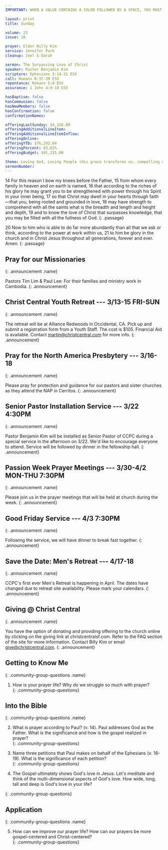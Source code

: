 ```yaml
---
IMPORTANT: WHEN A VALUE CONTAINS A COLON FOLLOWED BY A SPACE, YOU MUST USE &#58;

layout: print
title: Sunday

volume: 23
issue: 10

prayer: Elder Billy Kim
service: Jennifer Park
cleanup: Joel & Sarah

sermon: The Surpassing Love of Christ
speaker: Pastor Benjamin Kim
scripture: Ephesians 3:14-21 ESV
call: Romans 8:37-39 ESV
repentance: Romans 5:8 ESV
assurance: 1 John 4:9-10 ESV

hasBaptism: false
hasCommunion: false
hasNewMembers: false
hasConfirmation: false
confirmationNames: 

offeringLastSunday: $4,316.00
offeringAdditionalLineItem: 
offeringAdditionalLineItemInflow: 
offeringOnline: 
offeringYTD: $76,292.84
offeringPercent: 83.62%
offeringBudget: $91,235.00

theme: Loving God, Loving People (His grace transforms us, compelling us to love others)
sermonNumber: 
---
```

14 For this reason I bow my knees before the Father, 15 from whom every family in heaven and on earth is named, 16 that according to the riches of his glory he may grant you to be strengthened with power through his Spirit in your inner being, 17 so that Christ may dwell in your hearts through faith—that you, being rooted and grounded in love, 18 may have strength to comprehend with all the saints what is the breadth and length and height and depth, 19 and to know the love of Christ that surpasses knowledge, that you may be filled with all the fullness of God.
{: .passage}

20 Now to him who is able to do far more abundantly than all that we ask or think, according to the power at work within us, 21 to him be glory in the church and in Christ Jesus throughout all generations, forever and ever. Amen.
{: .passage}




## Pray for our Missionaries
{: .announcement .name}

Pastors Tim Lim & Paul Lee: For their families and ministry work in Cambodia.
{: .announcement}

## Christ Central Youth Retreat --- 3/13-15 FRI-SUN
{: .announcement .name}

The retreat will be at Alliance Redwoods in Occidental, CA. Pick up and submit a registration form from a Youth Staff. The cost is $105. Financial Aid is available. Contact martin@christcentral.com for more info.
{: .announcement}

## Pray for the North America Presbytery --- 3/16-18
{: .announcement .name}

Please pray for protection and guidance for our pastors and sister churches as they attend the NAP in Cerritos.
{: .announcement}

## Senior Pastor Installation Service --- 3/22 4:30PM
{: .announcement .name}

Pastor Benjamin Kim will be installed as Senior Pastor of CCPC during a special service in the afternoon on 3/22. We'd like to encourage everyone to attend. Service will be followed by dinner in the fellowship hall.
{: .announcement}

## Passion Week Prayer Meetings --- 3/30-4/2 MON-THU 7:30PM
{: .announcement .name}

Please join us in the prayer meetings that will be held at church during the week.
{: .announcement}

## Good Friday Service --- 4/3 7:30PM
{: .announcement .name}

Following the service, we will have dinner to break fast together.
{: .announcement}

## Save the Date&#58; Men's Retreat --- 4/17-18
{: .announcement .name}

CCPC's first ever Men's Retreat is happening in April. The dates have changed due to retreat site availability. Please mark your calendars.
{: .announcement}

## Giving @ Christ Central
{: .announcement .name}

You have the option of donating and providing offering to the church online by clicking on the giving link at christcentralsf.com. Refer to the FAQ section of the site for more information. Contact Billy Kim or email give@christcentral.com. 
{: .announcement}

## Getting to Know Me
{: .community-group-questions .name}

1) How is your prayer life? Why do we struggle so much with prayer?   
{: .community-group-questions}

## Into the Bible
{: .community-group-questions .name}

2) What is prayer according to Paul? (v. 14). Paul addresses God as the Father. What is the significance and how is the gospel realized in prayer?  
{: .community-group-questions}

3) Name three petitions that Paul makes on behalf of the Ephesians (v. 16-19). What is the significance of each petition?   
{: .community-group-questions}

4) The Gospel ultimately shows God's love in Jesus. Let's meditate and think of the multi-dimensional aspects of God's love. How wide, long, tall and deep is God's love in your life?  
 
{: .community-group-questions}

## Application
{: .community-group-questions .name}

5) How can we improve our prayer life? How can our prayers be more gospel-centered and Christ-centered?  
{: .community-group-questions}

